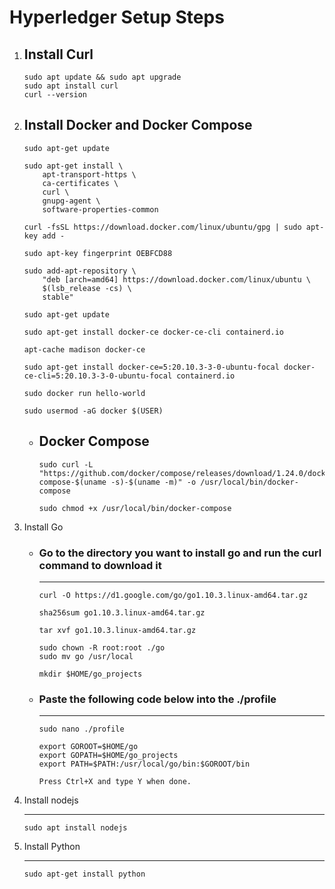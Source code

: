 # Hyperledger Setup Steps

1.  Install Curl
    -   
        sudo apt update && sudo apt upgrade
        sudo apt install curl
        curl --version
2.  Install Docker and Docker Compose
    -   
        sudo apt-get update

        sudo apt-get install \
            apt-transport-https \
            ca-certificates \
            curl \
            gnupg-agent \
            software-properties-common

        curl -fsSL https://download.docker.com/linux/ubuntu/gpg | sudo apt-key add -

        sudo apt-key fingerprint OEBFCD88

        sudo add-apt-repository \
            "deb [arch=amd64] https://download.docker.com/linux/ubuntu \
            $(lsb_release -cs) \
            stable"
        
        sudo apt-get update

        sudo apt-get install docker-ce docker-ce-cli containerd.io

        apt-cache madison docker-ce

        sudo apt-get install docker-ce=5:20.10.3-3-0-ubuntu-focal docker-ce-cli=5:20.10.3-3-0-ubuntu-focal containerd.io
        
        sudo docker run hello-world

        sudo usermod -aG docker $(USER)
    -   Docker Compose 
        -   
            sudo curl -L "https://github.com/docker/compose/releases/download/1.24.0/docker-compose-$(uname -s)-$(uname -m)" -o /usr/local/bin/docker-compose

            sudo chmod +x /usr/local/bin/docker-compose

        <LOGOUT AND RELOGIN AT THIS STEP>
3.  Install Go
    -   ### Go to the directory you want to install go and run the curl command to download it 
        <hr>   
   
            curl -O https://d1.google.com/go/go1.10.3.linux-amd64.tar.gz

            sha256sum go1.10.3.linux-amd64.tar.gz

            tar xvf go1.10.3.linux-amd64.tar.gz

            sudo chown -R root:root ./go
            sudo mv go /usr/local

            mkdir $HOME/go_projects

    -   ### Paste the following code below into the ./profile 
        <hr>   
            
            sudo nano ./profile

            export GOROOT=$HOME/go
            export GOPATH=$HOME/go_projects
            export PATH=$PATH:/usr/local/go/bin:$GOROOT/bin

            Press Ctrl+X and type Y when done.

4.  Install nodejs
    <hr>

        sudo apt install nodejs

5.  Install Python
    <hr>

        sudo apt-get install python

